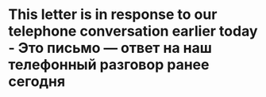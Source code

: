 # This letter is in response to our telephone conversation earlier today - Это письмо — ответ на наш телефонный разговор ранее сегодня
